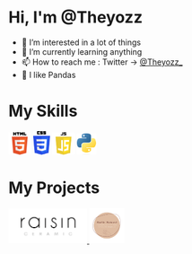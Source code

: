 <h1>Hi, I'm @Theyozz</h1>

- 👀 I’m interested in a lot of things
- 🌱 I’m currently learning anything
- 📫 How to reach me :
        Twitter -> <a href="https://twitter.com/Theyozz_">@Theyozz_</a> 
- 🐼 I like Pandas

<h1>My Skills</h1>

<div>
    <img src="./logo-html.png" alt="" width="40">
    <img src="./logo-css.png" alt="" width="30">
    <img src="./js-logo.png" alt="" width="40">
    <img src="./logo-python.png" alt="" width="35">

    
</div>

<h1>My Projects</h1>
    <div>
        <a href="https://raisinceramic.com/categorie-produit/serie-raisin-ceramic/q"> 
            <img src="./raisin_logo - signature.png" alt="" width="140"> 
        </a>
        <a href="https://maelie-richarte.fr/"> 
            <img src="./newLogo.png" alt="" width="63"> 
        </a>
    </div>
